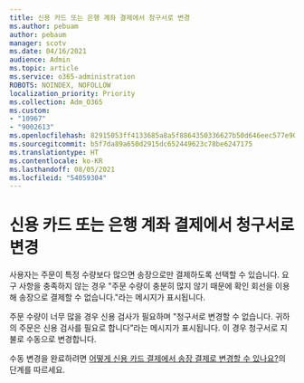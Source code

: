 ```yaml
---
title: 신용 카드 또는 은행 계좌 결제에서 청구서로 변경
ms.author: pebuam
author: pebaum
manager: scotv
ms.date: 04/16/2021
audience: Admin
ms.topic: article
ms.service: o365-administration
ROBOTS: NOINDEX, NOFOLLOW
localization_priority: Priority
ms.collection: Adm_O365
ms.custom:
- "10967"
- "9002613"
ms.openlocfilehash: 82915053ff4133685a8a5f8864350336627b50d646eec577e9077cdd6fdfee5c
ms.sourcegitcommit: b5f7da89a650d2915dc652449623c78be6247175
ms.translationtype: HT
ms.contentlocale: ko-KR
ms.lasthandoff: 08/05/2021
ms.locfileid: "54059304"
---
```

# <a name="change-from-credit-card-or-bank-account-payments-to-invoice"></a>신용 카드 또는 은행 계좌 결제에서 청구서로 변경

사용자는 주문이 특정 수량보다 많으면 송장으로만 결제하도록 선택할 수 있습니다. 요구 사항을 충족하지 않는 경우 "주문 수량이 충분히 많지 않기 때문에 확인 회선을 이용해 송장으로 결제할 수 없습니다."라는 메시지가 표시됩니다. 

주문 수량이 너무 많을 경우 신용 검사가 필요하며 "청구서로 변경할 수 없습니다. 귀하의 주문은 신용 검사를 필요로 합니다”라는 메시지가 표시됩니다. 이 경우 청구서로 지불로 수동으로 변경합니다. 

수동 변경을 완료하려면 [어떻게 신용 카드 결제에서 송장 결제로 변경할 수 있나요?](https://docs.microsoft.com/alchemyinsights/how-do-i-change-from-credit-card-payments-to-invoice)의 단계를 따르세요.